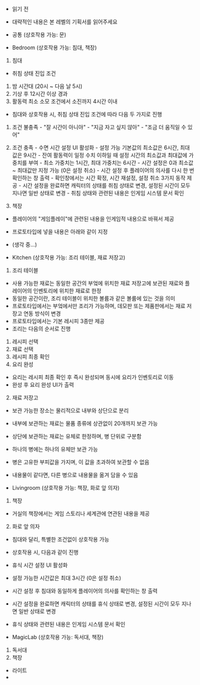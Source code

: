 - 읽기 전
 - 대략적인 내용은 본 레벨의 기획서를 읽어주세요

- 공통 (상호작용 가능: 문)
 
- Bedroom (상호작용 가능: 침대, 책장)
 1. 침대
  - 취침 상태 진입 조건
   1. 밤 시간대 (20시 ~ 다음 날 5시)
   2. 기상 후 12시간 이상 경과
   3. 활동력 최소 소모 조건에서 소진까지 4시간 이내
  - 침대와 상호작용 시, 취침 상태 진입 조건에 따라 다음 두 가지로 진행
   1. 조건 불충족
    - "잘 시간이 아니야"
    - "지금 자고 싶지 않아"
    - "조금 더 움직일 수 있어"
   2. 조건 충족
    - 수면 시간 설정 UI 활성화
    - 설정 가능 기본값의 최소값은 6시간, 최대값은 9시간
    - 잔여 활동력이 일정 수치 이하일 때 설정 시간의 최소값과 최대값에 가중치를 부여
    - 최소 가중치는 1시간, 최대 가중치는 6시간
    - 시간 설정은 0과 최소값 ~ 최대값만 지정 가능 (0은 설정 취소)
    - 시간 설정 후 플레이어의 의사를 다시 한 번 확인하는 창 출력
    - 확인창에서는 시간 확정, 시간 재설정, 설정 취소 3가지 동작 제공
    - 시간 설정을 완료하면 캐릭터의 상태를 취침 상태로 변경, 설정된 시간이 모두 지나면 일반 상태로 변경
    - 취침 상태와 관련된 내용은 인게임 시스템 문서 확인

 2. 책장 
  - 플레이어의 "게임플레이"에 관련된 내용을 인게임적 내용으로 바꿔서 제공
  - 프로토타입에 넣을 내용은 아래와 같이 지정
   - (생각 중...)
 

- Kitchen (상호작용 가능: 조리 테이블, 재료 저장고)
 1. 조리 테이블
  - 사용 가능한 재료는 동일한 공간의 부엌에 위치한 재료 저장고에 보관된 재료와 플레이어의 인벤토리에 위치한 재료로 한정
  - 동일한 공간이란, 조리 테이블이 위치한 볼륨과 같은 볼륨에 있는 것을 의미
  - 프로토타입에서는 부엌에서만 조리가 가능하며, 데모판 또는 제품판에서는 재료 저장고 연동 방식이 변경
  - 프로토타입에서는 기본 레시피 3종만 제공
  - 조리는 다음의 순서로 진행
   1. 레시피 선택
   2. 재료 선택
   3. 레시피 최종 확인
   4. 요리 완성
  - 요리는 레시피 최종 확인 후 즉시 완성되며 동시에 요리가 인벤토리로 이동
  - 완성 후 요리 완성 UI가 출력

 2. 재료 저장고
  - 보관 가능한 장소는 물리적으로 내부와 상단으로 분리
  - 내부에 보관하는 재료는 물품 종류에 상관없이 20개까지 보관 가능
  - 상단에 보관하는 재료는 유체로 한정하며, 병 단위로 구분함
   - 하나의 병에는 하나의 유체만 보관 가능
   - 병은 고유한 부피값을 가지며, 이 값을 초과하여 보관할 수 없음
   - 내용물이 같다면, 다른 병으로 내용물을 옮겨 담을 수 있음

- Livingroom (상호작용 가능: 책장, 화로 앞 의자)
 1. 책장
  - 거실의 책장에서는 게임 스토리나 세계관에 연관된 내용을 제공

 2. 화로 앞 의자
  - 침대와 달리, 특별한 조건없이 상호작용 가능
  - 상호작용 시, 다음과 같이 진행
   - 휴식 시간 설정 UI 활성화
   - 설정 가능한 시간값은 최대 3시간 (0은 설정 취소)
   - 시간 설정 후 침대와 동일하게 플레이어의 의사를 확인하는 창 출력
   - 시간 설정을 완료하면 캐릭터의 상태를 휴식 상태로 변경, 설정된 시간이 모두 지나면 일반 상태로 변경
   - 휴식 상태와 관련된 내용은 인게임 시스템 문서 확인

- MagicLab (상호작용 가능: 독서대, 책장)
 1. 독서대
 2. 책장

- 라이트
 - 